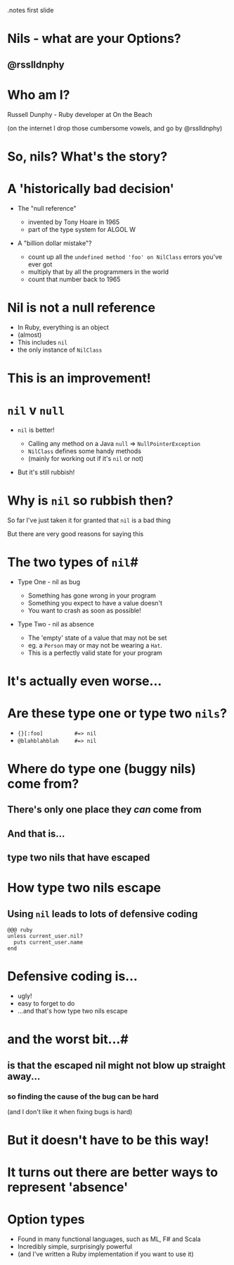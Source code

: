 <!SLIDE title-slide>
.notes first slide

# Nils - what are your Options? #
## @rsslldnphy ##

<!SLIDE>
# Who am I? #
Russell Dunphy - Ruby developer at On the Beach

(on the internet I drop those cumbersome vowels, and go by @rsslldnphy)

<!SLIDE>
# So, nils? What's the story?

<!SLIDE bullets incremental>
# A 'historically bad decision' #
* The "null reference"

  * invented by Tony Hoare in 1965
  * part of the type system for ALGOL W

* A "billion dollar mistake"?
  * count up all the `undefined method 'foo' on NilClass` errors you've ever got
  * multiply that by all the programmers in the world
  * count that number back to 1965

<!SLIDE bullets incremental>
# Nil is not a null reference #
* In Ruby, everything is an object
* (almost)
* This includes `nil`
* the only instance of `NilClass`

<!SLIDE>
# This is an improvement! #

<!SLIDE bullets incremental>
# `nil` v `null`

* `nil` is better!

  * Calling any method on a Java `null` => `NullPointerException`
  * `NilClass` defines some handy methods
  * (mainly for working out if it's `nil` or not)

* But it's still rubbish!

<!SLIDE>
# Why is `nil` so rubbish then? #

So far I've just taken it for granted that `nil` is a bad thing

But there are very good reasons for saying this

<!SLIDE bullets incremental>
# The two types of `nil`#

* Type One - nil as bug

  * Something has gone wrong in your program
  * Something you expect to have a value doesn't
  * You want to crash as soon as possible!

* Type Two - nil as absence

  * The 'empty' state of a value that may not be set
  * eg. a `Person` may or may not be wearing a `Hat`.
  * This is a perfectly valid state for your program


<!SLIDE>
# It's actually even worse... #

<!SLIDE bullets incremental>

# Are these type one or type two `nils`? #

* `{}[:foo]          #=> nil`
* `@blahblahblah     #=> nil`

<!SLIDE>
# Where do type one (buggy nils) come from?

<!SLIDE subsection>
## There's only one place they *can* come from ##

<!SLIDE>

## And that is... ##
## type two nils that have escaped ##


<!SLIDE incremental>
# How type two nils escape #

## Using `nil` leads to lots of defensive coding

    @@@ ruby
    unless current_user.nil?
      puts current_user.name
    end


<!SLIDE bullets incremental>
# Defensive coding is...
* ugly!
* easy to forget to do
* ...and that's how type two nils escape

<!SLIDE incremental>
# and the worst bit...#
## is that the escaped nil might not blow up straight away... ##
### so finding the cause of the bug can be hard ###
(and I don't like it when fixing bugs is hard)

<!SLIDE>
# But it doesn't have to be this way! #

<!SLIDE>
# It turns out there are better ways to represent 'absence' #


<!SLIDE bullets incremental>
# Option types #
* Found in many functional languages, such as ML, F# and Scala
* Incredibly simple, surprisingly powerful
* (and I've written a Ruby implementation if you want to use it)
